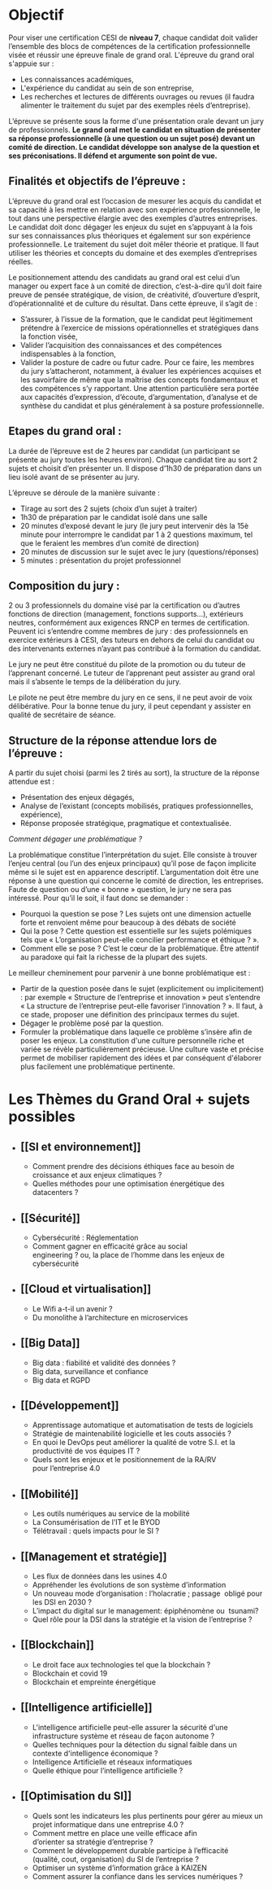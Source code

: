 
# Objectif

Pour viser une certification CESI de **niveau 7**, chaque candidat doit valider l’ensemble des blocs de compétences de la certification professionnelle visée et réussir une épreuve finale de grand oral. L'épreuve du grand oral s'appuie sur : 
-  Les connaissances académiques, 
-  L'expérience du candidat au sein de son entreprise, 
-  Les recherches et lectures de différents ouvrages ou revues (il faudra alimenter le traitement du sujet par des exemples réels d’entreprise).

L’épreuve se présente sous la forme d'une présentation orale devant un jury de professionnels. **Le grand oral met le candidat en situation de présenter sa réponse professionnelle (à une question ou un sujet posé) devant un comité de direction. Le candidat développe son analyse de la question et ses préconisations. Il défend et argumente son point de vue.**

## **Finalités et objectifs de l’épreuve :**

L’épreuve du grand oral est l’occasion de mesurer les acquis du candidat et sa capacité à les mettre en relation avec son expérience professionnelle, le tout dans une perspective élargie avec des exemples d’autres entreprises. Le candidat doit donc dégager les enjeux du sujet en s’appuyant à la fois sur ses connaissances plus théoriques et également sur son expérience professionnelle. Le traitement du sujet doit mêler théorie et pratique. Il faut utiliser les théories et concepts du domaine et des exemples d’entreprises réelles.

Le positionnement attendu des candidats au grand oral est celui d’un manager ou expert face à un comité de direction, c’est-à-dire qu’il doit faire preuve de pensée stratégique, de vision, de créativité, d’ouverture d’esprit, d’opérationnalité et de culture du résultat. Dans cette épreuve, il s’agit de :
- S’assurer, à l’issue de la formation, que le candidat peut légitimement prétendre à l’exercice de missions opérationnelles et stratégiques dans la fonction visée,
- Valider l’acquisition des connaissances et des compétences indispensables à la fonction,
- Valider la posture de cadre ou futur cadre.
Pour ce faire, les membres du jury s’attacheront, notamment, à évaluer les expériences acquises et les savoirfaire de même que la maîtrise des concepts fondamentaux et des compétences s’y rapportant. Une attention particulière sera portée aux capacités d’expression, d’écoute, d’argumentation, d’analyse et de synthèse du candidat et plus généralement à sa posture professionnelle.

## **Etapes du grand oral :**

La durée de l’épreuve est de 2 heures par candidat (un participant se présente au jury toutes les heures environ). Chaque candidat tire au sort 2 sujets et choisit d’en présenter un. Il dispose d’1h30 de préparation dans un lieu isolé avant de se présenter au jury.

L’épreuve se déroule de la manière suivante :
- Tirage au sort des 2 sujets (choix d’un sujet à traiter)
- 1h30 de préparation par le candidat isolé dans une salle
- 20 minutes d’exposé devant le jury (le jury peut intervenir dès la 15è minute pour interrompre le candidat par 1 à 2 questions maximum, tel que le feraient les membres d’un comité de direction)
- 20 minutes de discussion sur le sujet avec le jury (questions/réponses)
- 5 minutes : présentation du projet professionnel

## Composition du jury :

2 ou 3 professionnels du domaine visé par la certification ou d’autres fonctions de direction (management, fonctions supports…), extérieurs neutres, conformément aux exigences RNCP en termes de certification. Peuvent ici s’entendre comme membres de jury : des professionnels en exercice extérieurs à CESI, des tuteurs en dehors de celui du candidat ou des intervenants externes n’ayant pas contribué à la formation du candidat.

Le jury ne peut être constitué du pilote de la promotion ou du tuteur de l’apprenant concerné. Le tuteur de l’apprenant peut assister au grand oral mais il s’absente le temps de la délibération du jury.

Le pilote ne peut être membre du jury en ce sens, il ne peut avoir de voix délibérative. Pour la bonne tenue du jury, il peut cependant y assister en qualité de secrétaire de séance.

## Structure de la réponse attendue lors de l’épreuve :

A partir du sujet choisi (parmi les 2 tirés au sort), la structure de la réponse attendue est :
- Présentation des enjeux dégagés,
- Analyse de l’existant (concepts mobilisés, pratiques professionnelles, expérience),
- Réponse proposée stratégique, pragmatique et contextualisée.

*Comment dégager une problématique ?*

La problématique constitue l’interprétation du sujet. Elle consiste à trouver l’enjeu central (ou l’un des enjeux principaux) qu’il pose de façon implicite même si le sujet est en apparence descriptif. L’argumentation doit être une réponse à une question qui concerne le comité de direction, les entreprises. Faute de question ou d’une « bonne » question, le jury ne sera pas intéressé. Pour qu’il le soit, il faut donc se demander :
- Pourquoi la question se pose ? Les sujets ont une dimension actuelle forte et renvoient même pour beaucoup à des débats de société
- Qui la pose ? Cette question est essentielle sur les sujets polémiques tels que « L’organisation peut-elle concilier performance et éthique ? ».
- Comment elle se pose ? C’est le cœur de la problématique. Être attentif au paradoxe qui fait la richesse de la plupart des sujets.

Le meilleur cheminement pour parvenir à une bonne problématique est :
- Partir de la question posée dans le sujet (explicitement ou implicitement) : par exemple « Structure de l’entreprise et innovation » peut s’entendre « La structure de l’entreprise peut-elle favoriser l’innovation ? ». Il faut, à ce stade, proposer une définition des principaux termes du sujet.
- Dégager le problème posé par la question.
- Formuler la problématique dans laquelle ce problème s’insère afin de poser les enjeux. La constitution d'une culture personnelle riche et variée se révèle particulièrement précieuse. Une culture vaste et précise permet de mobiliser rapidement des idées et par conséquent d'élaborer plus facilement une problématique pertinente.

# Les Thèmes du Grand Oral + sujets possibles

- ## [[SI et environnement]]
	 - Comment prendre des décisions éthiques face au besoin de croissance et aux enjeux climatiques ?
	 - Quelles méthodes pour une optimisation énergétique des datacenters ?
- ## [[Sécurité]]
	- Cybersécurité : Réglementation
	- Comment gagner en efficacité grâce au social engineering ? ou, la place de l’homme dans les enjeux de  cybersécurité
- ## [[Cloud et virtualisation]]
	- Le Wifi a-t-il un avenir ?
	- Du monolithe à l’architecture en microservices
- ## [[Big Data]]
	- Big data : fiabilité et validité des données ?
	- Big data, surveillance et confiance
	- Big data et RGPD
- ## [[Développement]]
	- Apprentissage automatique et automatisation de tests de logiciels
	- Stratégie de maintenabilité logicielle et les couts associés ?
	- En quoi le DevOps peut améliorer la qualité de votre S.I. et la productivité de vos équipes IT ?
	- Quels sont les enjeux et le positionnement de la RA/RV pour l’entreprise 4.0
- ## [[Mobilité]]
	- Les outils numériques au service de la mobilité
	- La Consumérisation de l’IT et le BYOD
	- Télétravail : quels impacts pour le SI ?
- ## [[Management et stratégie]]
	- Les flux de données dans les usines 4.0
	- Appréhender les évolutions de son système d’information
	- Un nouveau mode d’organisation : l’holacratie ; passage  obligé pour les DSI en 2030 ?
	- L’impact du digital sur le management: épiphénomène ou  tsunami?
	- Quel rôle pour la DSI dans la stratégie et la vision de l’entreprise ?
- ## [[Blockchain]]
	- Le droit face aux technologies tel que la blockchain ?
	- Blockchain et covid 19
	- Blockchain et empreinte énergétique
- ## [[Intelligence artificielle]]
	- L'intelligence artificielle peut-elle assurer la sécurité d'une infrastructure système et réseau de façon autonome ?
	- Quelles techniques pour la détection du signal faible dans un contexte d'intelligence économique ?
	- Intelligence Artificielle et réseaux informatiques
	- Quelle éthique pour l’intelligence artificielle ?
- ## [[Optimisation du SI]]
	- Quels sont les indicateurs les plus pertinents pour gérer au mieux un projet informatique dans une entreprise 4.0 ?
	- Comment mettre en place une veille efficace afin d’orienter sa stratégie d’entreprise ?
	- Comment le développement durable participe à l’efficacité  (qualité, cout, organisation) du SI de l’entreprise ?
	- Optimiser un système d’information grâce à KAIZEN
	- Comment assurer la confiance dans les services numériques ?